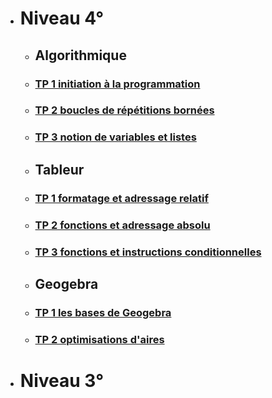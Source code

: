 * # Niveau 4°  

  * ## Algorithmique  

   * ### [TP 1 initiation à la programmation](./TP1.md)
   * ### [TP 2 boucles de répétitions bornées]()
   * ### [TP 3 notion de variables et listes]()

  * ## Tableur  

   * ### [TP 1 formatage et adressage relatif]()
   * ### [TP 2 fonctions et adressage absolu]()
   * ### [TP 3 fonctions et instructions conditionnelles]()

  * ## Geogebra  

   * ### [TP 1 les bases de Geogebra]()
   * ### [TP 2 optimisations d'aires]()  

* # Niveau 3°
